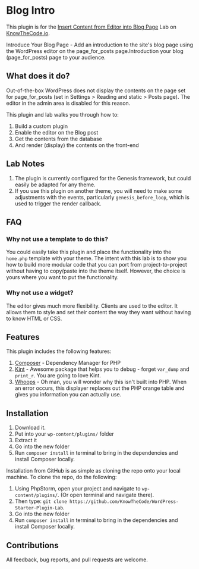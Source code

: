 # Blog Intro

This plugin is for the [Insert Content from Editor into Blog Page](https://knowthecode.io/labs/insert-content-editor-blog-page) Lab on [KnowTheCode.io](https://KnowTheCode.io).

Introduce Your Blog Page - Add an introduction to the site's blog page using the WordPress editor on the page_for_posts page.Introduction your blog (page_for_posts) page to your audience.

## What does it do?
Out-of-the-box WordPress does not display the contents on the page set for page_for_posts (set in Settings > Reading and static > Posts page).  The editor in the admin area is disabled for this reason.

This plugin and lab walks you through how to:

1. Build a custom plugin
2. Enable the editor on the Blog post
3. Get the contents from the database
4. And render (display) the contents on the front-end

## Lab Notes

1. The plugin is currently configured for the Genesis framework, but could easily be adapted for any theme.
2. If you use this plugin on another theme, you will need to make some adjustments with the events, particularly `genesis_before_loop`, which is used to trigger the render callback.

## FAQ

### Why not use a template to do this?
You could easily take this plugin and place the functionality into the `home.php` template with your theme.  The intent with this lab is to show you how to build more modular code that you can port from project-to-project without having to copy/paste into the theme itself. However, the choice is yours where you want to put the functionality.

### Why not use a widget?
The editor gives much more flexibility.  Clients are used to the editor.  It allows them to style and set their content the way they want without having to know HTML or CSS.

## Features

This plugin includes the following features:

1. [Composer](https://getcomposer.org/) - Dependency Manager for PHP
2. [Kint](https://kint-php.github.io/kint/) - Awesome package that helps you to debug - forget `var_dump` and `print_r`. You are going to love Kint.
3. [Whoops](https://github.com/filp/whoops) - Oh man, you will wonder why this isn't built into PHP. When an error occurs, this displayer replaces out the PHP orange table and gives you information you can actually use.

## Installation

1. Download it.
2. Put into your `wp-content/plugins/` folder
3. Extract it
4. Go into the new folder
5. Run `composer install` in terminal to bring in the dependencies and install Composer locally.

Installation from GitHub is as simple as cloning the repo onto your local machine.  To clone the repo, do the following:

1. Using PhpStorm, open your project and navigate to `wp-content/plugins/`. (Or open terminal and navigate there).
2. Then type: `git clone https://github.com/KnowTheCode/WordPress-Starter-Plugin-Lab`.
3. Go into the new folder
4. Run `composer install` in terminal to bring in the dependencies and install Composer locally.

## Contributions

All feedback, bug reports, and pull requests are welcome.
